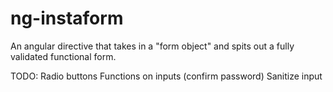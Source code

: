 ng-instaform
============

An angular directive that takes in a "form object" and spits out a fully validated functional form.

TODO:
Radio buttons
Functions on inputs (confirm password)
Sanitize input
